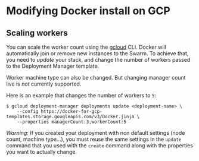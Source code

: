 <!--[metadata]>
+++
title = "Docker for GCP Scaling"
description = "Docker for GCP Scaling"
keywords = ["iaas, gcp"]
[menu.main]
identifier="docs-gcp-scaling"
parent = "docs-gcp"
name = "Scaling"
weight="200"
+++
<![end-metadata]-->

# Modifying Docker install on GCP

## Scaling workers

You can scale the worker count using the [gcloud] CLI. Docker will
automatically join or remove new instances to the Swarm. To achieve that, you
need to *update* your stack, and change the number of workers passed to the
Deployment Manager template.

Worker machine type can also be changed. But changing manager count live is
_not_ currently supported.

Here is an example that changes the number of workers to `5`:

    $ gcloud deployment-manager deployments update <deployment-name> \
        --config https://docker-for-gcp-templates.storage.googleapis.com/v3/Docker.jinja \
        --properties managerCount:3,workerCount:5

_Warning_: If you created your deployment with non default settings (node count,
machine type...), you must reuse the same settings in the `update` command that
you used with the `create` command along with the properties you want to
actually change.

 [gcloud]: https://cloud.google.com/sdk/downloads
